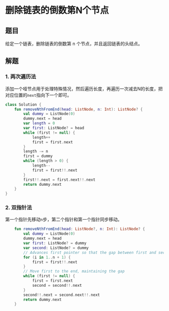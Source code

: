 # 删除链表的倒数第N个节点

## 题目

给定一个链表，删除链表的倒数第 n 个节点，并且返回链表的头结点。

## 解题

### 1. 两次遍历法

添加一个哑节点用于处理特殊情况，然后遍历长度，再遍历一次减去N的长度，把对应位置的`next`指向下一个即可。

```kotlin
class Solution {
    fun removeNthFromEnd(head: ListNode, n: Int): ListNode? {
        val dummy = ListNode(0)
        dummy.next = head
        var length = 0
        var first: ListNode? = head
        while (first != null) {
            length++
            first = first.next
        }
        length -= n
        first = dummy
        while (length > 0) {
            length--
            first = first!!.next
        }
        first!!.next = first.next!!.next
        return dummy.next
    }
}
```

### 2. 双指针法

第一个指针先移动`n`步，第二个指针和第一个指针同步移动。

```kotlin
    fun removeNthFromEnd(head: ListNode?, n: Int): ListNode? {
        val dummy = ListNode(0)
        dummy.next = head
        var first: ListNode? = dummy
        var second: ListNode? = dummy
        // Advances first pointer so that the gap between first and second is n nodes apart
        for (i in 1..n + 1) {
            first = first!!.next
        }
        // Move first to the end, maintaining the gap
        while (first != null) {
            first = first.next
            second = second!!.next
        }
        second!!.next = second.next!!.next
        return dummy.next
    }
```